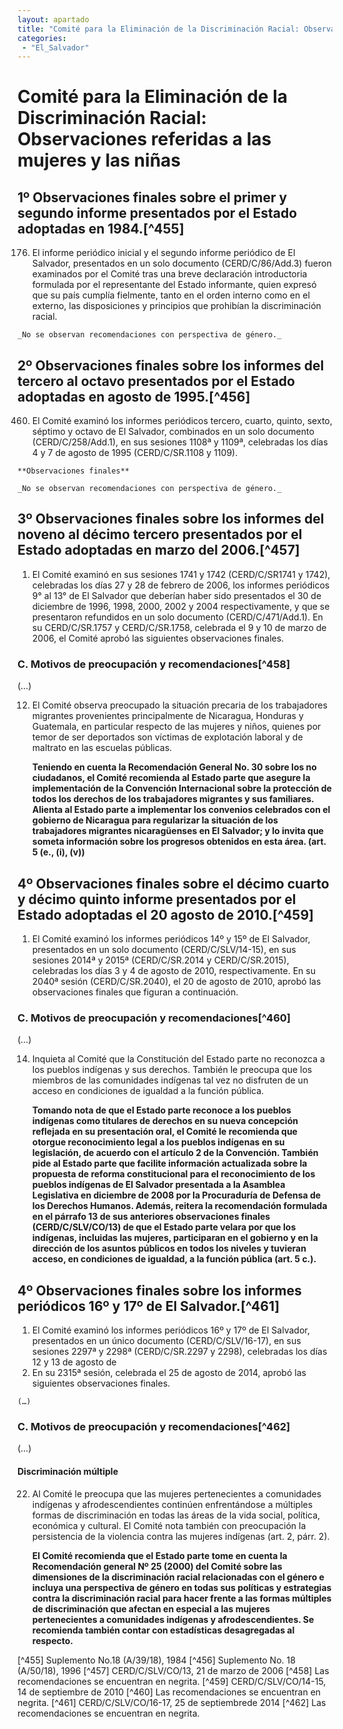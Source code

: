 ```yaml
---
layout: apartado
title: "Comité para la Eliminación de la Discriminación Racial: Observaciones referidas a las mujeres y las niñas"
categories:
 - "El_Salvador"
---
```

# Comité para la Eliminación de la Discriminación Racial: Observaciones referidas a las mujeres y las niñas


## 1º Observaciones finales sobre el primer y segundo informe presentados por el Estado adoptadas en 1984.[^455]

176. El informe periódico inicial y el segundo informe periódico de El
Salvador, presentados en un solo documento (CERD/C/86/Add.3) fueron
examinados por el Comité tras una breve declaración introductoria formulada
por el representante del Estado informante, quien expresó que su país
cumplía fielmente, tanto en el orden interno como en el externo, las
disposiciones y principios que prohibían la discriminación racial.

	_No se observan recomendaciones con perspectiva de género._

## 2º Observaciones finales sobre los informes del tercero al octavo presentados por el Estado adoptadas en agosto de 1995.[^456]

460. El Comité examinó los informes periódicos tercero, cuarto, quinto,
sexto, séptimo y octavo de El Salvador, combinados en un solo documento
(CERD/C/258/Add.1), en sus sesiones 1108ª y 1109ª, celebradas los días 4 y
7 de agosto de 1995 (CERD/C/SR.1108 y 1109).

	**Observaciones finales**

	_No se observan recomendaciones con perspectiva de género._

## 3º Observaciones finales sobre los informes del noveno al décimo tercero presentados por el Estado adoptadas en marzo del 2006.[^457]

1. El Comité examinó en sus sesiones 1741 y 1742 (CERD/C/SR1741 y 1742),
celebradas los días 27 y 28 de febrero de 2006, los informes periódicos 9°
al 13° de El Salvador que deberían haber sido presentados el 30 de
diciembre de 1996, 1998, 2000, 2002 y 2004 respectivamente, y que se
presentaron refundidos en un solo documento (CERD/C/471/Add.1). En su
CERD/C/SR.1757 y CERD/C/SR.1758, celebrada el 9 y 10 de marzo de 2006, el
Comité aprobó las siguientes observaciones finales.

### C. Motivos de preocupación y recomendaciones[^458]

(…)

12. El Comité observa preocupado la situación precaria de los trabajadores
migrantes provenientes principalmente de Nicaragua, Honduras y Guatemala,
en particular respecto de las mujeres y niños, quienes por temor de ser
deportados son víctimas de explotación laboral y de maltrato en las
escuelas públicas.

	**Teniendo en cuenta la Recomendación General No. 30 sobre los no ciudadanos,
	el Comité recomienda al Estado parte que asegure la implementación de la
	Convención Internacional sobre la protección de todos los derechos de los
	trabajadores migrantes y sus familiares. Alienta al Estado parte a
	implementar los convenios celebrados con el gobierno de Nicaragua para
	regularizar la situación de los trabajadores migrantes nicaragüenses en El
	Salvador; y lo invita que someta información sobre los progresos obtenidos
	en esta área. (art. 5 (e., (i), (v))**


## 4º Observaciones finales sobre el décimo cuarto y décimo quinto informe presentados por el Estado adoptadas el 20 agosto de 2010.[^459]

1. El Comité examinó los informes periódicos 14º y 15º de El Salvador,
presentados en un solo documento (CERD/C/SLV/14-15), en sus sesiones 2014ª
y 2015ª (CERD/C/SR.2014 y CERD/C/SR.2015), celebradas los días 3 y 4 de
agosto de 2010, respectivamente. En su 2040ª sesión (CERD/C/SR.2040), el 20
de agosto de 2010, aprobó las observaciones finales que figuran a
continuación.

### C. Motivos de preocupación y recomendaciones[^460]

(…)

14. Inquieta al Comité que la Constitución del Estado parte no reconozca a
los pueblos indígenas y sus derechos. También le preocupa que los miembros
de las comunidades indígenas tal vez no disfruten de un acceso en
condiciones de igualdad a la función pública.

	**Tomando nota de que el Estado parte reconoce a los pueblos indígenas como
	titulares de derechos en su nueva concepción reflejada en su presentación
	oral, el Comité le recomienda que otorgue reconocimiento legal a los
	pueblos indígenas en su legislación, de acuerdo con el artículo 2 de la
	Convención. También pide al Estado parte que facilite información
	actualizada sobre la propuesta de reforma constitucional para el
	reconocimiento de los pueblos indígenas de El Salvador presentada a la
	Asamblea Legislativa en diciembre de 2008 por la Procuraduría de Defensa de
	los Derechos Humanos. Además, reitera la recomendación formulada en el
	párrafo 13 de sus anteriores observaciones finales (CERD/C/SLV/CO/13) de
	que el Estado parte velara por que los indígenas, incluidas las mujeres,
	participaran en el gobierno y en la dirección de los asuntos públicos en
	todos los niveles y tuvieran acceso, en condiciones de igualdad, a la
	función pública (art. 5 c.).**

## 4º Observaciones finales sobre los informes periódicos 16º y 17º de El Salvador.[^461]

1. El Comité examinó los informes periódicos 16º y 17º de El Salvador,
presentados en un único documento (CERD/C/SLV/16-17), en sus sesiones 2297ª
y 2298ª (CERD/C/SR.2297 y 2298), celebradas los días 12 y 13 de agosto de
2014. En su 2315ª sesión, celebrada el 25 de agosto de 2014, aprobó las
siguientes observaciones finales.

	(…)

### C. Motivos de preocupación y recomendaciones[^462]

(…)

#### Discriminación múltiple

22. Al Comité le preocupa que las mujeres pertenecientes a comunidades
indígenas y afrodescendientes continúen enfrentándose a múltiples formas de
discriminación en todas las áreas de la vida social, política, económica y
cultural. El Comité nota también con preocupación la persistencia de la
violencia contra las mujeres indígenas (art. 2, párr. 2).

	**El Comité recomienda que el Estado parte tome en cuenta la Recomendación
	general Nº 25 (2000) del Comité sobre las dimensiones de la discriminación
	racial relacionadas con el género e incluya una perspectiva de género en
	todas sus políticas y estrategias contra la discriminación racial para
	hacer frente a las formas múltiples de discriminación que afectan en
	especial a las mujeres pertenecientes a comunidades indígenas y
	afrodescendientes. Se recomienda también contar con estadísticas
	desagregadas al respecto.**

[^455] Suplemento No.18 (A/39/18), 1984
[^456] Suplemento No. 18 (A/50/18), 1996
[^457] CERD/C/SLV/CO/13, 21 de marzo de 2006
[^458] Las recomendaciones se encuentran en negrita.
[^459] CERD/C/SLV/CO/14-15, 14 de septiembre de 2010
[^460] Las recomendaciones se encuentran en negrita.
[^461] CERD/C/SLV/CO/16-17, 25 de septiembrede 2014
[^462] Las recomendaciones se encuentran en negrita.
